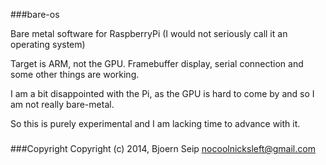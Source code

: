 ###bare-os

Bare metal software for RaspberryPi (I would not seriously call it an operating system)

Target is ARM, not the GPU. Framebuffer display, serial connection and some other things are working.

I am a bit disappointed with the Pi, as the GPU is hard to come by and so I am not really bare-metal.

So this is purely experimental and I am lacking time to advance with it. 

### 

###Copyright
Copyright (c) 2014, Bjoern Seip
nocoolnicksleft@gmail.com

